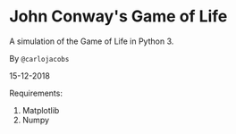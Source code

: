# John Conway's Game of Life
A simulation of the Game of Life in Python 3.

By `@carlojacobs`

15-12-2018

Requirements:
1. Matplotlib
2. Numpy
